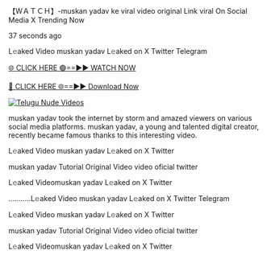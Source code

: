 【﻿WＡＴＣＨ】-muskan yadav ke viral video original Link viral On Social Media X Trending Now



37 seconds ago

L𝚎aked Video muskan yadav L𝚎aked on X Twitter Telegram

[🌐 CLICK HERE 🟢==►► WATCH NOW](https://azvirallink.blogspot.com/2025/01/viral-video-new-year-2025.html)

[🔴 CLICK HERE 🌐==►► Download Now](https://azvirallink.blogspot.com/2025/01/viral-video-new-year-2025.html)

[![Telugu Nude Videos](https://i.imgur.com/6ooyjBv.gif)](https://azvirallink.blogspot.com/2025/01/viral-video-new-year-2025.html)

muskan yadav took the internet by storm and amazed viewers on various social media platforms. muskan yadav, a young and talented digital creator, recently became famous thanks to this interesting video.

L𝚎aked Video muskan yadav L𝚎aked on X Twitter

muskan yadav Tutorial Original Video video oficial twitter

L𝚎aked Videomuskan yadav L𝚎aked on X Twitter

...........L𝚎aked Video muskan yadav L𝚎aked on X Twitter Telegram

L𝚎aked Video muskan yadav L𝚎aked on X Twitter

muskan yadav Tutorial Original Video video oficial twitter

L𝚎aked Videomuskan yadav L𝚎aked on X Twitter